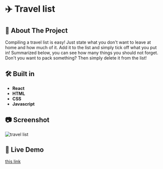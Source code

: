 # ✈️ Travel list

## 📘 About The Project
Compiling a travel list is easy! Just state what you don't want to leave at home and how much of it. Add it to the list and simply tick off what you put in! Summarized below, you can see how many things you should not forget. Don't you want to pack something? Then simply delete it from the list!

## 🛠️ Built in
- **React**
- **HTML**
- **CSS**
- **Javascript**

## 📷 Screenshot
![travel list](https://imgur.com/NJHRGEO.jpg)


## 🚀 Live Demo
 [this link](https://createtravellist.netlify.app)
 



